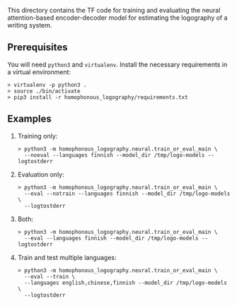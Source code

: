This directory contains the TF code for training and evaluating the neural
attention-based encoder-decoder model for estimating the logography of a writing
system.

## Prerequisites

You will need `python3` and `virtualenv`. Install the necessary requirements in
a virtual environment:

```shell
> virtualenv -p python3 .
> source ./bin/activate
> pip3 install -r homophonous_logography/requirements.txt
```

## Examples

1.  Training only:

    ```shell
    > python3 -m homophonous_logography.neural.train_or_eval_main \
      --noeval --languages finnish --model_dir /tmp/logo-models --logtostderr
    ```

1.  Evaluation only:

    ```shell
    > python3 -m homophonous_logography.neural.train_or_eval_main \
      --eval --notrain --languages finnish --model_dir /tmp/logo-models \
      --logtostderr
    ```

1.  Both:

    ```shell
    > python3 -m homophonous_logography.neural.train_or_eval_main \
      --eval --languages finnish --model_dir /tmp/logo-models --logtostderr
    ```

1.  Train and test multiple languages:

    ```shell
    > python3 -m homophonous_logography.neural.train_or_eval_main \
      --eval --train \
      --languages english,chinese,finnish --model_dir /tmp/logo-models \
      --logtostderr
    ```
